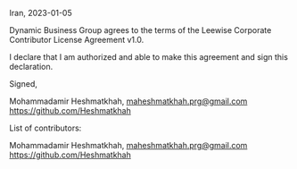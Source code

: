 Iran, 2023-01-05

Dynamic Business Group agrees to the terms of the Leewise Corporate Contributor License
Agreement v1.0.

I declare that I am authorized and able to make this agreement and sign this
declaration.

Signed,

Mohammadamir Heshmatkhah, maheshmatkhah.prg@gmail.com https://github.com/Heshmatkhah

List of contributors:

Mohammadamir Heshmatkhah, maheshmatkhah.prg@gmail.com https://github.com/Heshmatkhah